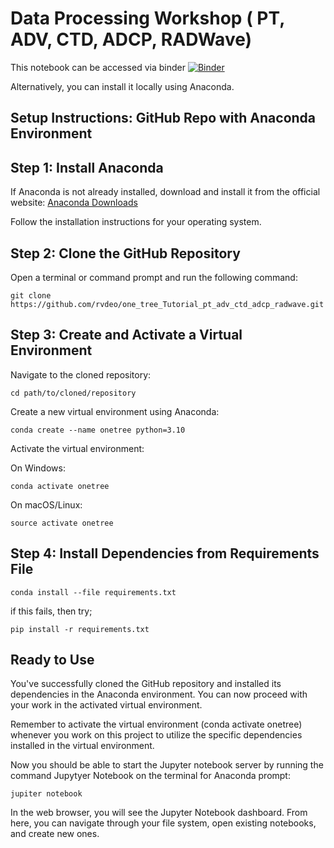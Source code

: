 
# Data Processing Workshop ( PT, ADV, CTD, ADCP, RADWave)

This notebook can be accessed via binder [![Binder](https://mybinder.org/badge_logo.svg)](https://mybinder.org/v2/gh/rvdeo/one_tree_Tutorial_adv_ctd_adcp_radwave.git/main)

Alternatively, you can install it locally using Anaconda.

## Setup Instructions: GitHub Repo with Anaconda Environment

## Step 1: Install Anaconda

If Anaconda is not already installed, download and install it from the official website: [Anaconda Downloads](https://www.anaconda.com/products/distribution)

Follow the installation instructions for your operating system.

## Step 2: Clone the GitHub Repository

Open a terminal or command prompt and run the following command:

    git clone https://github.com/rvdeo/one_tree_Tutorial_pt_adv_ctd_adcp_radwave.git

## Step 3: Create and Activate a Virtual Environment

Navigate to the cloned repository:

    cd path/to/cloned/repository

Create a new virtual environment using Anaconda:

    conda create --name onetree python=3.10

Activate the virtual environment:

  On Windows:
  
    conda activate onetree
    
  On macOS/Linux:
  
    source activate onetree

## Step 4: Install Dependencies from Requirements File

    conda install --file requirements.txt
if this fails, then try;

    pip install -r requirements.txt

## Ready to Use
You've successfully cloned the GitHub repository and installed its dependencies in the Anaconda environment. You can now proceed with your work in the activated virtual environment.

Remember to activate the virtual environment (conda activate onetree) whenever you work on this project to utilize the specific dependencies installed in the virtual environment.

Now you should be able to start the Jupyter notebook server by running the command Jupytyer Notebook on the terminal for Anaconda prompt:
  
    jupiter notebook 

In the web browser, you will see the Jupyter Notebook dashboard. From here, you can navigate through your file system, open existing notebooks, and create new ones.


